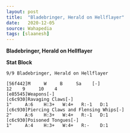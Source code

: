 ```yaml
---
layout: post
title:  "Bladebringer, Herald on Hellflayer"
date:   2020-12-05
source: Wahapedia
tags: [slaanesh]
---
```


**Bladebringer, Herald on Hellflayer**

**Stat Block**
```
9/9 Bladebringer, Herald on Hellflayer
```

```
[56f442]M     W     B     Sa    [-]
12    9     10    4     
[e85545]Weapons[-]
[c6c930]Ravaging Claws[-]
1"     A:6    H:3+   W:4+   R:-1   D:1   
[c6c930]Piercing Claws and Flensing Whips[-]
2"     A:6    H:3+   W:4+   R:-1   D:1   
[c6c930]Poisoned Tongues[-]
1"     A:4    H:3+   W:4+   R:-    D:1   
```


